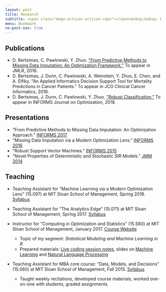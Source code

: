 ```yaml
---
layout: post
title: Research
subtitle: <span class="mega-octicon octicon-repo"></span>&nbsp;&nbsp; Publications - Presentations - Teaching
menu: Bookmark
no-post-nav: true
---
```


## Publications
- D. Bertsimas, C. Pawlowski, Y. Zhuo. <a href="https://colin78.github.io/assets/files/OptImpute.pdf" target="_blank">"From Predictive Methods to Missing Data Imputation: An Optimization Framework."</a>
To appear in JMLR, 2018.
- D. Bertsimas, J. Dunn, C. Pawlowski, A. Weinstein, Y. Zhuo, E. Chen, and A. Elfiky. "An Applied Informatics Decision Support Tool for Mortality Predictions in Cancer Patients."   To appear in JCO Clinical Cancer Informatics, 2018.
- D. Bertsimas, J. Dunn, C. Pawlowski, Y. Zhuo. <a href="https://colin78.github.io/assets/files/RobustClassification.pdf" target="_blank">"Robust Classification."</a>  To appear in INFORMS Journal on Optimization, 2018.

## Presentations
- "From Predictive Methods to Missing Data Imputation: An Optimization Approach." <a href="http://www.abstractsonline.com/pp8/#!/4182/presentation/7104" target="_blank">INFORMS 2017</a>
- "Missing Data Imputation via a Modern Optimization Lens." <a href="http://www.abstractsonline.com/pp8/#!/4182/presentation/7104" target="_blank">INFORMS 2016</a>
- "Robust Support Vector Machines." <a href="https://informs.emeetingsonline.com/emeetings/formbuilder/clustersessiondtl.asp?csnno=24168&mmnno=272&ppnno=90513" target="_blank">INFORMS 2015</a>
- "Novel Properties of Deterministic and Stochastic SIR Models." <a href="http://jointmathematicsmeetings.org/amsmtgs/2160_abstracts/1096-vg-2688.pdf" target="_blank">JMM 2014</a>

## Teaching
- Teaching Assistant for "Machine Learning via a Modern Optimization Lens" (15.097) at MIT Sloan School of Management, Spring 2018. <a href="https://colin78.github.io/assets/files/15-097-syllabus-2018.pdf" target="_blank">Syllabus</a>
- Teaching Assistant for "The Analytics Edge" (15.071) at MIT Sloan School of Management, Spring 2017. <a href="https://colin78.github.io/assets/files/Syllabus-15071-Spring2017-template2.pdf" target="_blank">Syllabus</a>
- Instructor for "Computing in Optimization and Statistics" (15.S60) at MIT Sloan School of Management, January 2017. <a href="https://philchodrow.github.io/cos_2017/" target="_blank">Course Website</a>
    - Topic of my segment: *Statistical Modeling and Machine Learning in R*
    - Prepared materials: <a href="https://colin78.github.io/assets/files/script_2_complete.html" target="_blank">Live coding session notes</a>, slides on <a href="https://colin78.github.io/assets/files/Machine%20Learning.pdf" target="_blank">Machine Learning</a> and <a href="https://colin78.github.io/assets/files/Natural%20Language%20Processing.pdf" target="_blank">Natural Language Processing</a>
     
- Teaching Assistant for MBA core course: "Data, Models, and Decisions" (15.060) at MIT Sloan School of Management, Fall 2015. <a href="https://colin78.github.io/assets/files/Syllabus-15060-Fall-2015.pdf" target="_blank">Syllabus</a>
    - Taught weekly recitations, developed course materials, worked one-on-one with students, graded assignments.